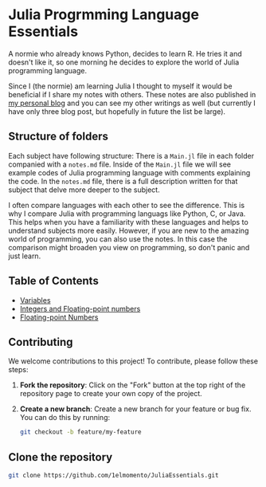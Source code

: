 # Julia Progrmming Language Essentials

A normie who already knows Python, decides to learn R. He tries it and doesn't like it, so one morning he decides to explore the world of Julia programming language.

Since I (the normie) am learning Julia I thought to myself it would be beneficial if I share my notes with others. These notes are also published in [my personal blog](https://norme.breablog.dev) and you can see my other writings as well (but currently I have only three blog post, but hopefully in future the list be large). 

## Structure of folders
Each subject have following structure: There is a `Main.jl` file in each folder companied with a `notes.md` file. Inside of the `Main.jl` file we will see example codes of Julia programming language with comments explaining the code. In the `notes.md` file, there is a full description written for that subject that delve more deeper to the subject. 

I often compare languages with each other to see the difference. This is why I compare Julia with programming languags like Python, C, or Java. This helps when you have a familiarity with these languages and helps to understand subjects more easily. However, if you are new to the amazing world of programming, you can also use the notes. In this case the comparison might broaden you view on programming, so don't panic and just learn. 

## Table of Contents
- [Variables](Code/001_Variables/)
- [Integers and Floating-point numbers](Code/002_IntegersAndFloatingPointNumbers/notes.md)
- [Floating-point Numbers](Code/003_FloatingPointNumbers/notes.md)

## Contributing

We welcome contributions to this project! To contribute, please follow these steps:

1. **Fork the repository**: Click on the "Fork" button at the top right of the repository page to create your own copy of the project.

2. **Create a new branch**: Create a new branch for your feature or bug fix. You can do this by running:
    ```bash
    git checkout -b feature/my-feature
    ```

## Clone the repository
```bash
git clone https://github.com/1elmomento/JuliaEssentials.git
```


